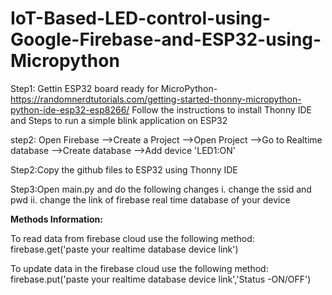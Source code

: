 # IoT-Based-LED-control-using-Google-Firebase-and-ESP32-using-Micropython


Step1:
Gettin ESP32 board ready for MicroPython- https://randomnerdtutorials.com/getting-started-thonny-micropython-python-ide-esp32-esp8266/
Follow the instructions to install Thonny IDE and Steps to run a simple blink application on ESP32

step2: Open Firebase
       -->Create a Project 
       -->Open Project 
       -->Go to Realtime database 
       -->Create database 
       -->Add device 'LED1:ON'

Step2:Copy the github files to ESP32 using Thonny IDE

Step3:Open main.py and do the following changes
      i. change the ssid and pwd
      ii. change the link of firebase real time database of your device
      
      
**Methods Information:**

To read data from firebase cloud use the following method:
firebase.get('paste your realtime database device link')

To update data in the firebase cloud use the following method:
firebase.put('paste your realtime database device link','Status -ON/OFF')
           
